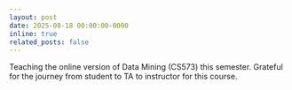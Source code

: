 ```yaml
---
layout: post
date: 2025-08-18 00:00:00-0000
inline: true
related_posts: false
---
```


Teaching the online version of Data Mining (CS573) this semester. Grateful for the journey from student to TA to instructor for this course.